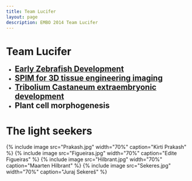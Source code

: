 ```yaml
---
title: Team Lucifer
layout: page
description: EMBO 2014 Team Lucifer
---
```

# Team Lucifer

- [<span style="font-size:150%">**Early Zebrafish Development**</span>](EarlyZebrafishDevelopment)
- [<span style="font-size:150%">**SPIM for 3D tissue engineering imaging**</span>](3D_Tissue_Engineering)
- [<span style="font-size:150%">**Tribolium Castaneum extraembryonic development**</span>](TriboliumExtraembryonicMembranes)
- <span style="font-size:150%">**Plant cell morphogenesis**</span>

# The light seekers

{% include image src="Prakash.jpg" width="70%" caption="Kirti Prakash" %}
{% include image src="Figueiras.jpg" width="70%" caption="Edite Figueiras" %}
{% include image src="Hilbrant.jpg" width="70%" caption="Maarten Hilbrant" %}
{% include image src="Sekeres.jpg" width="70%" caption="Juraj Sekereš" %}

